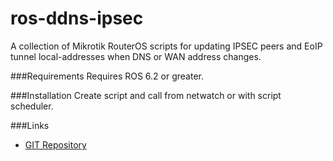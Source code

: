 ros-ddns-ipsec
==============

A collection of Mikrotik RouterOS scripts for updating IPSEC peers and EoIP tunnel local-addresses when DNS or WAN address changes.

###Requirements
Requires ROS 6.2 or greater.

###Installation
Create script and call from netwatch or with script scheduler.

###Links

* [GIT Repository](https://github.com/karrots/ros-ddns-ipsec)
